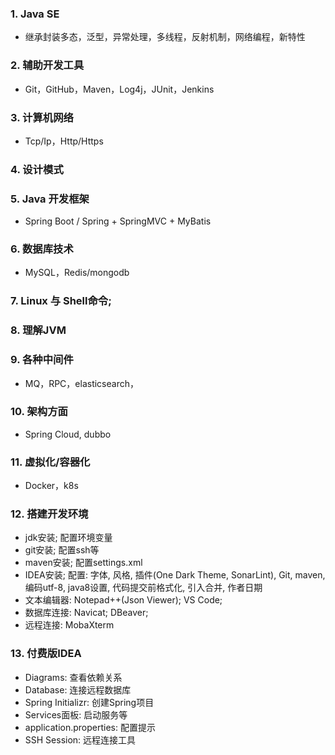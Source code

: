 ### 1. Java SE
-   继承封装多态，泛型，异常处理，多线程，反射机制，网络编程，新特性

### 2. 辅助开发工具
-   Git，GitHub，Maven，Log4j，JUnit，Jenkins

### 3. 计算机网络
-   Tcp/Ip，Http/Https

### 4. 设计模式

### 5. Java 开发框架
-   Spring Boot / Spring + SpringMVC + MyBatis

### 6. 数据库技术
-   MySQL，Redis/mongodb

### 7. Linux 与 Shell命令;

### 8. 理解JVM

### 9. 各种中间件
-   MQ，RPC，elasticsearch，

### 10. 架构方面
-   Spring Cloud, dubbo

### 11. 虚拟化/容器化
-   Docker，k8s

### 12. 搭建开发环境
- jdk安装; 配置环境变量
- git安装; 配置ssh等
- maven安装; 配置settings.xml
- IDEA安装; 配置: 字体, 风格, 插件(One Dark Theme, SonarLint), Git, maven, 编码utf-8, java8设置, 代码提交前格式化, 引入合并, 作者日期
- 文本编辑器: Notepad++(Json Viewer); VS Code;
- 数据库连接: Navicat; DBeaver;
- 远程连接: MobaXterm

### 13. 付费版IDEA
- Diagrams: 查看依赖关系
- Database: 连接远程数据库
- Spring Initializr: 创建Spring项目
- Services面板: 启动服务等
- application.properties: 配置提示
- SSH Session: 远程连接工具